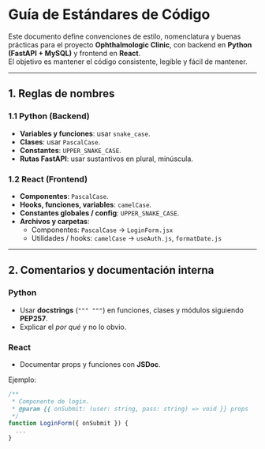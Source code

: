 # Guía de Estándares de Código

Este documento define convenciones de estilo, nomenclatura y buenas prácticas para el proyecto **Ophthalmologic Clinic**, con backend en **Python (FastAPI + MySQL)** y frontend en **React**.  
El objetivo es mantener el código consistente, legible y fácil de mantener.

---

## 1. Reglas de nombres

### 1.1 Python (Backend)

- **Variables y funciones**: usar `snake_case`.
- **Clases**: usar `PascalCase`.
- **Constantes**: `UPPER_SNAKE_CASE`.
- **Rutas FastAPI**: usar sustantivos en plural, minúscula.

### 1.2 React (Frontend)

- **Componentes**: `PascalCase`.
- **Hooks, funciones, variables**: `camelCase`.
- **Constantes globales / config**: `UPPER_SNAKE_CASE`.
- **Archivos y carpetas**:
  - Componentes: `PascalCase` → `LoginForm.jsx`
  - Utilidades / hooks: `camelCase` → `useAuth.js`, `formatDate.js`

---

## 2. Comentarios y documentación interna

### Python
- Usar **docstrings** (`""" """`) en funciones, clases y módulos siguiendo **PEP257**.
- Explicar el *por qué* y no lo obvio.

### React
- Documentar props y funciones con **JSDoc**.

Ejemplo:
```jsx
/**
 * Componente de login.
 * @param {{ onSubmit: (user: string, pass: string) => void }} props
 */
function LoginForm({ onSubmit }) {
  ...
}
